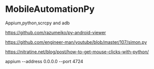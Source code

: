# MobileAutomationPy
Appium,python,scrcpy and adb

https://github.com/razumeiko/py-android-viewer


https://github.com/engineer-man/youtube/blob/master/107/simon.py


https://nitratine.net/blog/post/how-to-get-mouse-clicks-with-python/

appium --address 0.0.0.0 --port 4724
